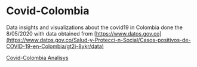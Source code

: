 # Covid-Colombia
Data insights and visualizations about the covid19 in Colombia done the 8/05/2020 with data obtained from [https://www.datos.gov.co](https://www.datos.gov.co/Salud-y-Protecci-n-Social/Casos-positivos-de-COVID-19-en-Colombia/gt2j-8ykr/data)

[Covid-Colombia Analisys](https://github.com/diegodiazt93/Covid-Colombia/blob/master/Colombia%20-%20COVID%2019%20Analysis-Render.ipynb)
